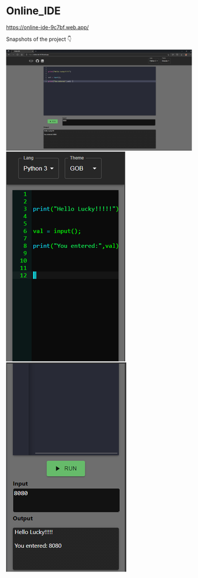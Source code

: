 # Online_IDE

https://online-ide-9c7bf.web.app/

Snapshots of the project 👇

![desktop view](ss/ide_window_view.png)
![iphone5/SE view](ss/m1.png)
![iphone5/SE view](ss/m2.png)

